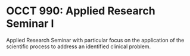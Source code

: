 # OCCT 990: Applied Research Seminar I

Applied Research Seminar with particular focus on the application of the scientific process to address an identified clinical problem.